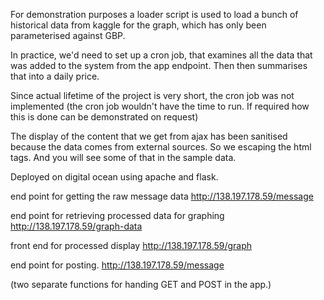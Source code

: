For demonstration purposes a loader script is used to load a bunch of historical data from kaggle for the graph, which has only been parameterised against GBP.

In practice, we'd need to set up a cron job, that examines all the data that was added to the system from the app endpoint. Then then summarises that into a daily price.

Since actual lifetime of the project is very short, the cron job was not implemented (the cron job wouldn't have the time to run. If required how this is done can be demonstrated on request)

The display of the content that we get from ajax has been sanitised because the data comes from external sources. So we escaping the html tags. And you will see some of that in the sample data.

Deployed on digital ocean using apache and flask. 

end point for getting the raw message data 
http://138.197.178.59/message

end point for retrieving processed data for graphing
http://138.197.178.59/graph-data

front end for processed display
http://138.197.178.59/graph

end point for posting.
http://138.197.178.59/message

(two separate functions for handing GET and POST in the app.)